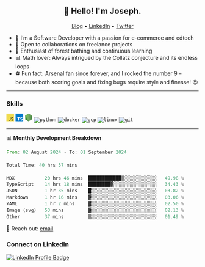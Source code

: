 <h2 align="center">👋 Hello! I'm Joseph.</h2>
<p align="center">
  <a href="#">Blog</a> •
  <a href="https://www.linkedin.com/in/dev-joseph">LinkedIn</a> •
  <a href="#">Twitter</a> 
</p>


- 🔭 I’m a Software Developer with a passion for e-commerce and edtech
- 💬 Open to collaborations on freelance projects
- 🌳 Enthusiast of forest bathing and continuous learning
- 📊 Math lover: Always intrigued by the Collatz conjecture and its endless loops
- ⚽ Fun fact: Arsenal fan since forever, and I rocked the number 9 – because both scoring goals and fixing bugs require style and finesse! 😉

-------


### Skills
<code><img height="20" alt="javascript" src="https://raw.githubusercontent.com/github/explore/80688e429a7d4ef2fca1e82350fe8e3517d3494d/topics/javascript/javascript.png"></code>
<code><img height="20" alt="typescript" src="https://raw.githubusercontent.com/github/explore/80688e429a7d4ef2fca1e82350fe8e3517d3494d/topics/typescript/typescript.png"></code>
<code><img height="20" alt="nodejs" src="https://raw.githubusercontent.com/github/explore/80688e429a7d4ef2fca1e82350fe8e3517d3494d/topics/nodejs/nodejs.png"></code>
<code><img height="20" alt="python" src="https://cdn.cdnlogo.com/logos/p/3/python.svg"></code>
<code><img height="20" alt="docker" src="https://cdn.worldvectorlogo.com/logos/docker.svg"></code>
<code><img height="20" alt="gcp" src="https://cdn.cdnlogo.com/logos/g/75/google-cloud.svg"></code>
<code><img height="20" alt="linux" src="https://cdn.cdnlogo.com/logos/l/21/linux-tux.svg"></code>
<code><img height="20" alt="git" src="https://cdn.worldvectorlogo.com/logos/git-icon.svg"></code>

-------

📊 **Monthly Development Breakdown**

<!--START_SECTION:waka-->

```rust
From: 02 August 2024 - To: 01 September 2024

Total Time: 40 hrs 57 mins

MDX           20 hrs 46 mins  ████████████▒░░░░░░░░░░░░   49.98 %
TypeScript    14 hrs 18 mins  ████████▓░░░░░░░░░░░░░░░░   34.43 %
JSON          1 hr 35 mins    █░░░░░░░░░░░░░░░░░░░░░░░░   03.82 %
Markdown      1 hr 16 mins    ▓░░░░░░░░░░░░░░░░░░░░░░░░   03.06 %
YAML          1 hr 2 mins     ▓░░░░░░░░░░░░░░░░░░░░░░░░   02.50 %
Image (svg)   53 mins         ▓░░░░░░░░░░░░░░░░░░░░░░░░   02.13 %
Other         37 mins         ▒░░░░░░░░░░░░░░░░░░░░░░░░   01.49 %
```

<!--END_SECTION:waka-->

📧 Reach out: [email](mailto:josephngugi.dev@gmail.com)

### Connect on LinkedIn
[![LinkedIn Profile Badge](https://img.shields.io/badge/LinkedIn-2D9CDB?style=for-the-badge&logo=linkedin&logoColor=white)](https://www.linkedin.com/in/dev-joseph)
